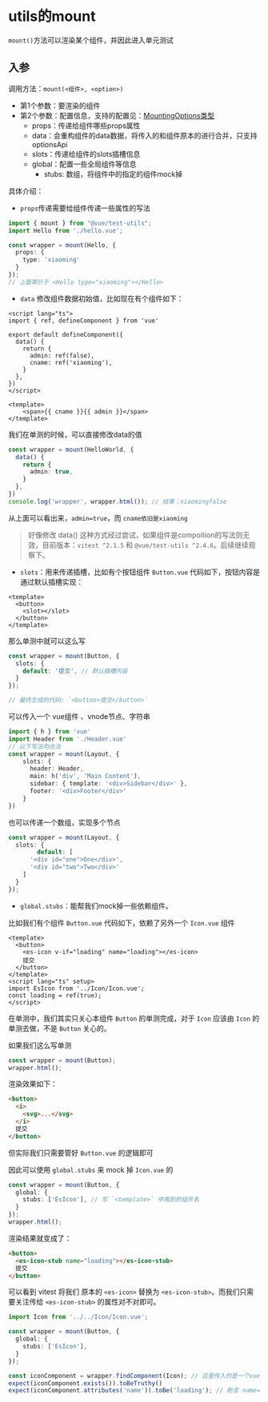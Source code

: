 # utils的mount

`mount()`方法可以渲染某个组件，并因此进入单元测试

## 入参

调用方法：`mount(<组件>, <option>)`

* 第1个参数：要渲染的组件
* 第2个参数：配置信息，支持的配置见：[MountingOptions类型](https://vue-test.nodejs.cn/api/)
  * props：传递给组件哪些props属性
  * data：会重构组件的data数据，将传入的和组件原本的进行合并，只支持optionsApi
  * slots：传递给组件的slots插槽信息
  * global：配置一些全局组件等信息
    * stubs: 数组，将组件中的指定的组件mock掉

具体介绍：

* `props`传递需要给组件传递一些属性的写法

```ts
import { mount } from "@vue/test-utils";
import Hello from './hello.vue';

const wrapper = mount(Hello, { 
  props: {
  	type: 'xiaoming'
  }
});
// 上面等价于 <Hello type="xiaoming"></Hello>
```

* `data` 修改组件数据初始值，比如现在有个组件如下：

```vue
<script lang="ts">
import { ref, defineComponent } from 'vue'

export default defineComponent({
  data() {
    return {
      admin: ref(false),
      cname: ref('xiaoming'),
    }
  },
})
</script>

<template>
    <span>{{ cname }}{{ admin }}</span>
</template>
```

我们在单测的时候，可以直接修改data的值

```ts
const wrapper = mount(HelloWorld, {
  data() {
    return {
      admin: true,
    }
  },
})
console.log('wrapper', wrapper.html()); // 结果：xiaomingfalse
```

从上面可以看出来，`admin=true`，而 `cname依旧是xiaoming`

> 好像修改 data() 这种方式经过尝试，如果组件是compoition的写法则无效，目前版本：`vitest ^2.1.5` 和 `@vue/test-utils ^2.4.6`。后续继续观察下。

* `slots`：用来传递插槽，比如有个按钮组件 `Button.vue` 代码如下，按钮内容是通过默认插槽实现：

```vue
<template>
  <button>
    <slot></slot>
  </button>
</template>
```

那么单测中就可以这么写

```ts
const wrapper = mount(Button, {
  slots: {
    default: '提交', // 默认插槽内容
  }
});

// 最终生成的代码: `<button>提交</button>`
```

可以传入一个 vue组件 、vnode节点、字符串

```ts
import { h } from 'vue'
import Header from './Header.vue'
// 以下写法均合法
const wrapper = mount(Layout, {
    slots: {
      header: Header,
      main: h('div', 'Main Content'),
      sidebar: { template: '<div>Sidebar</div>' },
      footer: '<div>Footer</div>'
    }
})
```

也可以传递一个数组，实现多个节点

```ts
const wrapper = mount(Layout, {
  slots: {
		default: [
      '<div id="one">One</div>',
      '<div id="two">Two</div>'
    ]
  }
});
```

* `global.stubs`：能帮我们mock掉一些依赖组件。

比如我们有个组件 `Button.vue` 代码如下，依赖了另外一个 `Icon.vue` 组件

```vue
<template>
  <button>
    <es-icon v-if="loading" name="loading"></es-icon>
    提交
  </button>
</template>
<script lang="ts" setup>
import EsIcon from '../Icon/Icon.vue';
const loading = ref(true);
</script>
```

在单测中，我们其实只关心本组件 `Button` 的单测完成，对于 `Icon` 应该由 `Icon` 的单测去做，不是 `Button` 关心的。

如果我们这么写单测

```ts
const wrapper = mount(Button);
wrapper.html();
```

渲染效果如下：

```html
<button>
  <i>
    <svg>...</svg>
  </i>
  提交
</button>
```

但实际我们只需要管好 `Button.vue` 的逻辑即可

因此可以使用 `global.stubs` 来 mock 掉 `Icon.vue` 的

```ts
const wrapper = mount(Button, {
  global: {
    stubs: ['EsIcon'], // 写 `<template>` 中用到的组件名
  }
});
wrapper.html();
```

渲染结果就变成了：

```html
<button>
  <es-icon-stub name="loading"></es-icon-stub>
  提交
</button>
```

可以看到 vitest 将我们 原本的 `<es-icon>` 替换为 `<es-icon-stub>`。而我们只需要关注传给 `<es-icon-stub>` 的属性对不对即可。

```ts
import Icon from '../../Icon/Icon.vue';

const wrapper = mount(Button, {
  global: {
    stubs: ['EsIcon'],
  }
});

const iconComponent = wrapper.findComponent(Icon); // 这里传入的是一个vue组件
expect(iconComponent.exists()).toBeTruthy()
expect(iconComponent.attributes('name')).toBe('loading'); // 断言 name=loading
```







